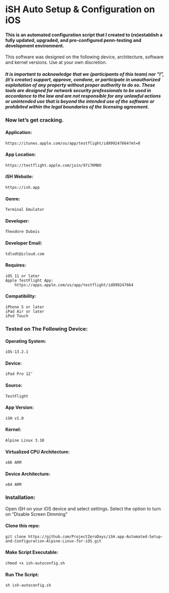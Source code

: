 # iSH Auto Setup & Configuration on iOS

#### This is an automated configuration script that I created to (re)establish a fully updated, upgraded, and pre-configured penn-testing and development environment. 

This software was designed on the following device, architecture, software and kernel versions. Use at your own discretion.

##### It is important to acknowledge that we (participants of this team) nor “I”, (it’s creator) support, approve, condone, or participate in unauthorized exploitation of any property without proper authority to do so. These tools are designed for network security professionals to be used in accordance to the law and are not responsible for any  unlawful actions or unintended use that is beyond the intended use of the software or prohibited within the legal boundaries of the licensing agreement.

### Now let’s get cracking. 

#### Application:
    https://itunes.apple.com/us/app/testflight/id899247664?mt=8

#### App Location:
    https://testflight.apple.com/join/97i7KM8O

#### iSH Website:
    https://ish.app

#### Genre:
    Terminal Emulator 

#### Developer:
    Theodore Dubois

#### Developer Email:
    tdlodt@icloud.com

#### Requires:
    iOS 11 or later
    Apple TestFlight App:
        https://apps.apple.com/us/app/testflight/id899247664

#### Compatibility:
    iPhone 5 or later
    iPad Air or later
    iPod Touch

### Tested on The Following Device:

#### Operating System:
    iOS-13.2.1

#### Device:
    iPad Pro 12’

#### Source:
    TestFlight 

#### App Version:
    iSH v1.0

#### Kernel:
    Alpine Linux 3.10 

#### Virtualized CPU Architecture:
    x86 ARM

#### Device Architecture:
    x64 ARM

### Installation: 

Open iSH on your iOS device and select settings. Select the option to turn on “Disable Screen Dimming”

#### Clone this repo:

    git clone https://github.com/ProjectZeroDays/iSH.app-Automated-Setup-and-Configuration-Alpine-Linux-for-iOS.git

#### Make Script Executable:

    chmod +x ish-autoconfig.sh

#### Run The Script:

    sh ish-autoconfig.sh
